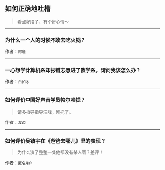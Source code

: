 ## 如何正确地吐槽

> 看点好段子，有个好心情～


 
---

### 为什么一个人的时候不敢去吃火锅？

> 


作者：`阿迪`

---

### 一心想学计算机系却报错志愿进了数学系，请问我该怎么办？

> 


作者：`白如冰`

---

### 如何评价中国好声音学员帕尔哈提？

> 请多指导指导汪峰，拜托了。


作者：`渡边`

---

### 如何评价吴镇宇在《爸爸去哪儿》里的表现？

> 为什么演了整整一集他都没有杀人啊？差评！


作者：`匿名用户`